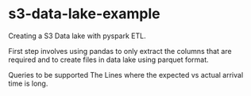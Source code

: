 # s3-data-lake-example
Creating a S3 Data lake with pyspark ETL.

First step involves using pandas to only extract the columns that 
are required and to create files in data lake using parquet format.

Queries to be supported
The Lines where the expected vs actual arrival time is long.

